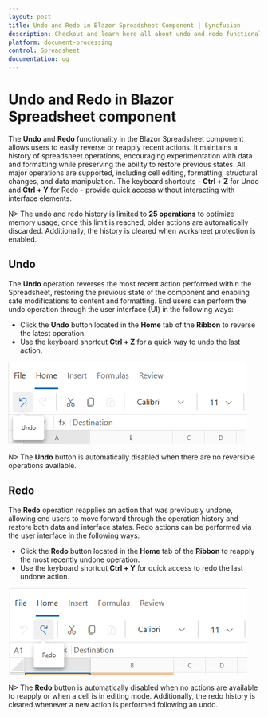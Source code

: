 ```yaml
---
layout: post
title: Undo and Redo in Blazor Spreadsheet Component | Syncfusion
description: Checkout and learn here all about undo and redo functionality in Syncfusion Blazor Spreadsheet component and much more.
platform: document-processing
control: Spreadsheet
documentation: ug
---
```


# Undo and Redo in Blazor Spreadsheet component

The **Undo** and **Redo** functionality in the Blazor Spreadsheet component allows users to easily reverse or reapply recent actions. It maintains a history of spreadsheet operations, encouraging experimentation with data and formatting while preserving the ability to restore previous states. All major operations are supported, including cell editing, formatting, structural changes, and data manipulation. The keyboard shortcuts - **Ctrl + Z** for Undo and **Ctrl + Y** for Redo - provide quick access without interacting with interface elements. 

N> The undo and redo history is limited to **25 operations** to optimize memory usage; once this limit is reached, older actions are automatically discarded. Additionally, the history is cleared when worksheet protection is enabled.

## Undo

The **Undo** operation reverses the most recent action performed within the Spreadsheet, restoring the previous state of the component and enabling safe modifications to content and formatting. End users can perform the undo operation through the user interface (UI) in the following ways:

* Click the **Undo** button located in the **Home** tab of the **Ribbon** to reverse the latest operation.
* Use the keyboard shortcut **Ctrl + Z** for a quick way to undo the last action.

![UI showing undo option](./images/undo-feature.png)

N> The **Undo** button is automatically disabled when there are no reversible operations available.

## Redo

The **Redo** operation reapplies an action that was previously undone, allowing end users to move forward through the operation history and restore both data and interface states. Redo actions can be performed via the user interface in the following ways:

* Click the **Redo** button located in the **Home** tab of the **Ribbon** to reapply the most recently undone operation.
* Use the keyboard shortcut **Ctrl + Y** for quick access to redo the last undone action.

![UI showing redo option](./images/redo-feature.png)

N> The **Redo** button is automatically disabled when no actions are available to reapply or when a cell is in editing mode. Additionally, the redo history is cleared whenever a new action is performed following an undo.
